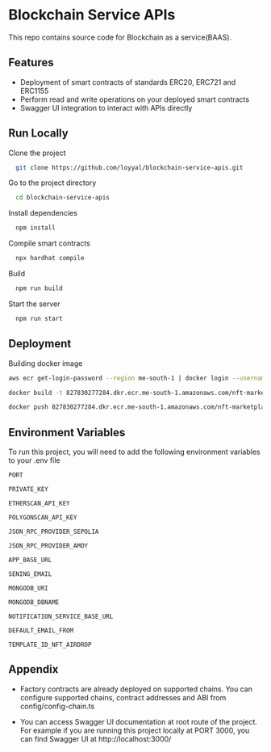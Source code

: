 
# Blockchain Service APIs

This repo contains source code for Blockchain as a service(BAAS). 


## Features

- Deployment of smart contracts of standards ERC20, ERC721 and ERC1155
- Perform read and write operations on your deployed smart contracts
- Swagger UI integration to interact with APIs directly


## Run Locally

Clone the project

```bash
  git clone https://github.com/loyyal/blockchain-service-apis.git
```

Go to the project directory

```bash
  cd blockchain-service-apis
```

Install dependencies

```bash
  npm install
```
Compile smart contracts

```bash
  npx hardhat compile
```
Build
```bash
  npm run build
```

Start the server

```bash
  npm run start
```


## Deployment

Building docker image

```bash
aws ecr get-login-password --region me-south-1 | docker login --username AWS --password-stdin 827830277284.dkr.ecr.me-south-1.amazonaws.com

docker build -t 827830277284.dkr.ecr.me-south-1.amazonaws.com/nft-marketplace-be:v2.1 .

docker push 827830277284.dkr.ecr.me-south-1.amazonaws.com/nft-marketplace-be:v2.1
```
## Environment Variables

To run this project, you will need to add the following environment variables to your .env file

`PORT`

`PRIVATE_KEY`

`ETHERSCAN_API_KEY`

`POLYGONSCAN_API_KEY`

`JSON_RPC_PROVIDER_SEPOLIA`

`JSON_RPC_PROVIDER_AMOY`

`APP_BASE_URL`

`SENING_EMAIL`

`MONGODB_URI`

`MONGODB_DBNAME`

`NOTIFICATION_SERVICE_BASE_URL`

`DEFAULT_EMAIL_FROM`

`TEMPLATE_ID_NFT_AIRDROP`


## Appendix

- Factory contracts are already deployed on supported chains. You can configure supported chains, contract addresses and ABI from config/config-chain.ts

- You can access Swagger UI documentation at root route of the project. For example if you are running this project locally at PORT 3000, you can find Swagger UI at http://localhost:3000/

